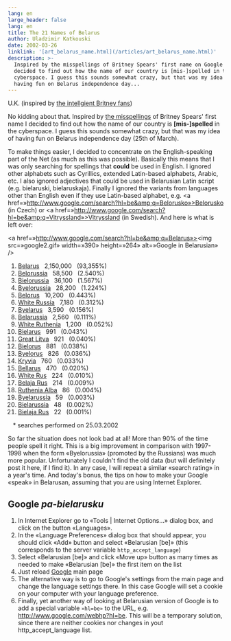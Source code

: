 ```yaml
---
lang: en
large_header: false
lang: en
title: The 21 Names of Belarus
author: Uladzimir Katkouski
date: 2002-03-26
linklink: '[art_belarus_name.html](/articles/art_belarus_name.html)'
description: >-
  Inspired by the misspellings of Britney Spears' first name on Google I
  decided to find out how the name of our country is [mis-]spelled in the
  cyberspace. I guess this sounds somewhat crazy, but that was my idea of
  having fun on Belarus independence day...
---
```



U.K. (inspired by <a href=»http://www.google.com/jobs/britney.html»>the intellgient Britney fans</a>)

No kidding about that. Inspired by <a href=»http://www.google.com/jobs/britney.html»>the misspellings</a> of Britney Spears' first name I decided to find out how the name of our country is <strong>[mis-]spelled</strong> in the cyberspace. I guess this sounds somewhat crazy, but that was my idea of having fun on Belarus independence day (25th of March).

To make things easier, I decided to concentrate on the English-speaking part of the Net (as much as this was possible). Basically this means that I was only searching for spellings that <strong>could</strong> be used in English. I ignored other alphabets such as Cyrillics, extended Latin-based alphabets, Arabic, etc. I also ignored adjectives that could be used in Belarusian Latin script (e.g. bielaruski, bielaruskaja). Finally I ignored the variants from languages other than English even if they use Latin-based alphabet, e.g. <a href=»http://www.google.com/search?hl=be&amp;q=Belorusko»>Belorusko</a> (in Czech) or <a href=»http://www.google.com/search?hl=be&amp;q=Vitryssland»>Vitryssland</a> (in Swedish). And here is what is left over:

<a href=»http://www.google.com/search?hl=be&amp;q=Belarus»><img src=»google2.gif» width=»390» height=»264» alt=»Google in Belarusian» /></a>

<ol>
<li><a href=»http://www.google.com/search?hl=be&amp;q=Belarus»>Belarus</a>   2,150,000   (93,355%)</li>
<li><a href=»http://www.google.com/search?hl=be&amp;q=Belorussia»>Belorussia</a>   58,500   (2.540%)</li>
<li><a href=»http://www.google.com/search?hl=be&amp;q=Bielorussia»>Bielorussia</a>   36,100   (1.567%)</li>
<li><a href=»http://www.google.com/search?hl=be&amp;q=Byelorussia»>Byelorussia</a>   28,200   (1.224%)</li>
<li><a href=»http://www.google.com/search?hl=be&amp;q=Belorus»>Belorus</a>   10,200   (0.443%)</li>
<li><a href=»http://www.google.com/search?hl=be&amp;q=%22White+Russia%22»>White Russia</a>   7,180   (0.312%)</li>
<li><a href=»http://www.google.com/search?hl=be&amp;q=Byelarus»>Byelarus</a>   3,590   (0.156%)</li>
<li><a href=»http://www.google.com/search?hl=be&amp;q=Belarussia»>Belarussia</a>   2,560   (0.111%)</li>
<li><a href=»http://www.google.com/search?hl=be&amp;q=White+Ruthenia»>White Ruthenia</a>   1,200   (0.052%)</li>
<li><a href=»http://www.google.com/search?hl=be&amp;q=Bielarus»>Bielarus</a>   991   (0.043%)</li>
<li><a href=»http://www.google.com/search?hl=be&amp;q=Great+Litva»>Great Litva</a>   921   (0.040%)</li>
<li><a href=»http://www.google.com/search?hl=be&amp;q=Bielorus»>Bielorus</a>   881   (0.038%)</li>
<li><a href=»http://www.google.com/search?hl=be&amp;q=Byelorus»>Byelorus</a>   826   (0.036%)</li>
<li><a href=»http://www.google.com/search?hl=be&amp;q=Kryvia»>Kryvia</a>   760   (0.033%)</li>
<li><a href=»http://www.google.com/search?hl=be&amp;q=Bellarus»>Bellarus</a>   470   (0.020%)</li>
<li><a href=»http://www.google.com/search?hl=be&amp;q=%22White+Rus%22»>White Rus</a>   224   (0.010%)</li>
<li><a href=»http://www.google.com/search?hl=be&amp;q=Belaja+Rus»>Belaja Rus</a>   214   (0.009%)</li>
<li><a href=»http://www.google.com/search?hl=be&amp;q=Ruthenia+Alba»>Ruthenia Alba</a>   86   (0.004%)</li>
<li><a href=»http://www.google.com/search?hl=be&amp;q=Byelarussia»>Byelarussia</a>   59   (0.003%)</li>
<li><a href=»http://www.google.com/search?hl=be&amp;q=Bielarussia»>Bielarussia</a>   48   (0.002%)</li>
<li><a href=»http://www.google.com/search?hl=be&amp;q=Bielaja+Rus»>Bielaja Rus</a>   22   (0.001%)</li>
</ol>
<span class=»small»>   * searches performed on 25.03.2002</span>

So far the situation does not look bad at all! More than 90% of the time people spell it right. This is a big improvement in comparison with 1997-1998 when the form «Byelorussia» (promoted by the Russians) was much more popular. Unfortunately I couldn't find the old data (but will definitely post it here, if I find it). In any case, I will repeat a similar «search rating» in a year's time. And today's bonus, the tips on how to make your Google «speak» in Belarusan, assuming that you are using Internet Explorer.

## Google  *pa-bielarusku* 
<ol>
<li>In Internet Explorer go to «Tools | Internet Options...» dialog box, and click on the button «Languages».</li>
<li>In the «Language Preferences» dialog box that should appear, you should click «Add» button and select «Belarusian [be]» (this corresponds to the server variable <code>http_accept_language</code>)</li>
<li>Select «Belarusian [be]» and click «Move up» button as many times as needed to make «Belarusian [be]» the first item on the list</li>
<li>Just reload <a href=»http://www.google.com/»>Google</a> main page</li>
<li>The alternative way is to go to Google's settings from the main page and change the language settings there. In this case Google will set a cookie on your computer with your language preference.</li>
<li>Finally, yet another way of looking at Belarusian version of Google is to add a special variable <code>»hl=be»</code> to the URL, e.g. <a href=»http://www.google.com/webhp?hl=be»>http://www.google.com/webhp?hl=be</a>. This will be a temporary solution, since there are neither cookies nor changes in yout http_accept_language list.</li>
</ol>
